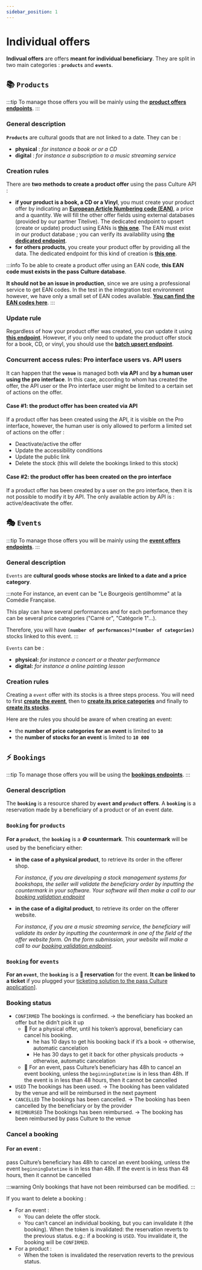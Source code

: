 ```yaml
---
sidebar_position: 1
---
```


# Individual offers

**Indivual offers** are offers **meant for individual beneficiary**. They are split in two main categories : **`products`** and **`events`**.

## 📚 `Products` 

:::tip
To manage those offers you will be mainly using the **[product offers endpoints](/rest-api/#tag/Product-offers)**.
:::

### General description

**`Products`** are cultural goods that are not linked to a date. They can be :
- **physical** : _for instance a book or or a CD_
- **digital** : _for instance a subscription to a music streaming service_

### Creation rules

There are **two methods to create a product offer** using the pass Culture API :

- **if your product is a book, a CD or a Vinyl**, you must create your product offer by indicating an **[European Article Numbering code (EAN)](https://en.wikipedia.org/wiki/International_Article_Number)**, a price and a quantity. We will fill the other offer fields using external databases (provided by our partner Titelive). The dedicated endpoint to upsert (create or update) product using EANs is **[this one](/rest-api/#tag/Product-offer-bulk-operations/operation/PostProductOfferByEan)**. The EAN must exist in our product database ; you can verify its availability using **[the dedicated endpoint](/rest-api#tag/Product-offer-bulk-operations/operation/CheckEansAvailability)**.
- **for others products**, you create your product offer by providing all the data. The dedicated endpoint for this kind of creation is **[this one](/rest-api/#tag/Product-offers/operation/PostProductOffer)**.

:::info
To be able to create a product offer using an EAN code, **this EAN code must exists in the pass Culture database**.

**It should not be an issue in production**, since we are using a professional service to get EAN codes. In the test in the integration test environment however, we have only a small set of EAN codes available. **[You can find the EAN codes here](/docs/test-data)**.
:::

### Update rule

Regardless of how your product offer was created, you can update it using **[this endpoint](/rest-api/#tag/Product-offers/operation/EditProduct)**. However, if you only need to update the product offer stock for a book, CD, or vinyl, you should use the **[batch upsert endpoint](/rest-api/#tag/Product-offer-bulk-operations/operation/PostProductOfferByEan)**.

### Concurrent access rules: Pro interface users vs. API users

It can happen that the **`venue`** is managed both **via API** and **by a human user using the pro interface**. 
In this case, according to whom has created the offer, the API user or the Pro interface user might be limited to a certain set of actions on the offer.

#### Case #1: the product offer has been created via API

If a product offer has been created using the API, it is visible on the Pro interface, however, the human user is only allowed to perform a limited set of actions on the offer :

- Deactivate/active the offer
- Update the accessibility conditions
- Update the public link
- Delete the stock (this will delete the bookings linked to this stock)

#### Case #2: the product offer has been created on the pro interface

If a product offer has been created by a user on the pro interface, then it is not possible to modify it by API. The only available action by API is : active/deactivate the offer.



## 🎭 `Events`

:::tip
To manage those offers you will be mainly using the **[event offers endpoints](/rest-api/#tag/Event-offers)**.
:::

### General description

`Events` are **cultural goods whose stocks are linked to a date and a price category**. 

:::note
For instance, an event can be "Le Bourgeois gentilhomme" at la Comédie Française.

This play can have several performances and for each performance they can be several price categories ("Carré or", "Catégorie 1"...). 

Therefore, you will have **`(number of performances)*(number of categories)`** stocks linked to this event.
:::

`Events` can be :
- **physical:** _for instance a concert or a theater performance_
- **digital:** _for instance a online painting lesson_


### Creation rules

Creating a `event` offer with its stocks is a three steps process.
You will need to first **[create the event](/rest-api/#tag/Event-offers/operation/PostEventOffer)**, then to **[create its price categories](/rest-api/#tag/Event-offer-prices/operation/PostEventPriceCategories)** and finally to **[create its stocks](/rest-api/#tag/Event-offer-stocks/operation/PostEventStocks)**.

Here are the rules you should be aware of when creating an event:
- the **number of price categories for an event** is limited to **`10`**
- the **number of stocks for an event** is limited to **`10 000`**


## ⚡️ `Bookings`

:::tip
To manage those offers you will be using the **[bookings endpoints](/rest-api/#tag/Bookings)**.
:::

### General description

The **`booking`** is a resource shared by **`event` and `product` offers**.
A **`booking`** is a reservation made by a beneficiary of a product or of an event date.

### `Booking` for `products` 

**For a `product`**, the **`booking`** is a **🪙 countermark**. This **countermark** will be used by the beneficiary either:
- **in the case of a physical product**, to retrieve its order in the offerer shop. 

  _For instance, if you are developing a stock management systems for bookshops, the seller will validate the beneficiary order by inputting the countermark in your software. Your software will then make a call to our [booking validation endpoint](/rest-api/#tag/Bookings/operation/ValidateBookingByToken)_
- **in the case of a digital product**, to retrieve its order on the offerer website. 

  _For instance, if you are a music streaming service, the beneficiary will validate its order by inputting the countermark in one of the field of the offer website form. On the form submission, your website will make a call to our [booking validation endpoint](/rest-api/#tag/Bookings/operation/ValidateBookingByToken)_.

### `Booking` for `events` 

**For an `event`**, the **`booking`** is a **📅 reservation** for the event. **It can be linked to a ticket** if you plugged your [ticketing solution to the pass Culture application](/docs/understanding-our-api/managing-bookings/connection-with-ticketing-system)].

### Booking status

* `CONFIRMED` The bookings is confirmed. → the beneficiary has booked an offer but he didn’t pick it up
    * 📍 For a physical offer, until his token’s approval, beneficiary can cancel his booking.
        * he has 10 days to get his booking back if it’s a book → otherwise, automatic cancelation
        * He has 30 days to get it back for other physicals products → otherwise, automatic cancelation
    * 📍 For an event, pass Culture’s beneficiary has 48h to cancel an event booking, unless the `beginningDatetime` is in less than 48h. If the event is in less than 48 hours, then it cannot be cancelled
* `USED` The bookings has been used. → The booking has been validated by the venue and will be reimbursed in the next payment
* `CANCELLED` The bookings has been cancelled. → The booking has been cancelled by the beneficiary or by the provider
* `REIMBURSED` The bookings has been reimbursed. → The booking has been reimbursed by pass Culture to the venue


### Cancel a booking

#### For an event :
pass Culture’s beneficiary has 48h to cancel an event booking, unless the event `beginningDatetime` is in less than 48h. If the event is in less than 48 hours, then it cannot be cancelled

:::warning
Only bookings that have not been reimbursed can be modified.
:::

If you want to delete a booking :

* For an event :
    * You can delete the offer stock.
    * You can’t cancel an individual booking, but you can invalidate it (the booking). When the token is invalidated: the reservation reverts to the previous status. e.g.: if a booking is `USED`. You invalidate it, the booking will be `CONFIRMED`.
* For a product :
    * When the token is invalidated the reservation reverts to the previous status.
